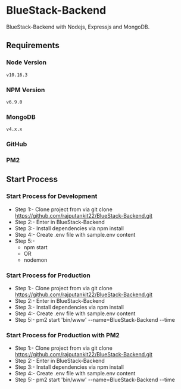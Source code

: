 # BlueStack-Backend
BlueStack-Backend with Nodejs, Expressjs and MongoDB.

## Requirements
### Node Version
    v10.16.3
### NPM Version
    v6.9.0
### MongoDB
    v4.x.x
### GitHub
### PM2

## Start Process
### Start Process for Development
- Step 1:- Clone project from via git clone https://github.com/rajputankit22/BlueStack-Backend.git
- Step 2:- Enter in BlueStack-Backend
- Step 3:- Install dependencies via npm install
- Step 4:- Create .env file with sample.env content
- Step 5:- 
  - npm start
   - OR
  - nodemon      

### Start Process for Production
- Step 1:- Clone project from via git clone https://github.com/rajputankit22/BlueStack-Backend.git
- Step 2:- Enter in BlueStack-Backend
- Step 3:- Install dependencies via npm install
- Step 4:- Create .env file with sample.env content
- Step 5:- pm2 start 'bin/www' --name=BlueStack-Backend --time

### Start Process for Production with PM2
- Step 1:- Clone project from via git clone https://github.com/rajputankit22/BlueStack-Backend.git
- Step 2:- Enter in BlueStack-Backend
- Step 3:- Install dependencies via npm install
- Step 4:- Create .env file with sample.env content
- Step 5:- pm2 start 'bin/www' --name=BlueStack-Backend --time